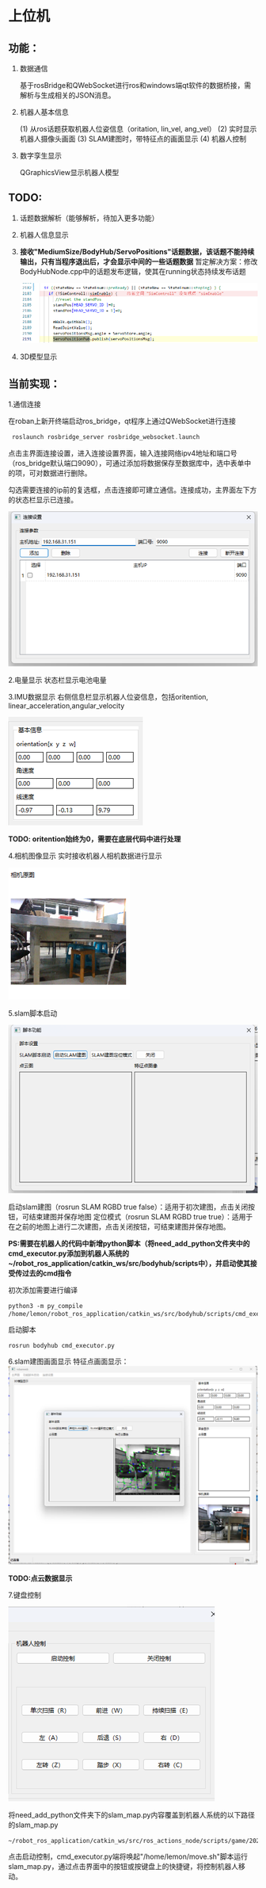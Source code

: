 # 上位机

## 功能：

1. 数据通信
   
   基于rosBridge和QWebSocket进行ros和windows端qt软件的数据桥接，需解析与生成相关的JSON消息。

2. 机器人基本信息

	(1) 从ros话题获取机器人位姿信息（oritation, lin_vel, ang_vel）
	(2) 实时显示机器人摄像头画面
	(3) SLAM建图时，带特征点的画面显示
	(4) 机器人控制

3. 数字孪生显示

	QGraphicsView显示机器人模型

## TODO:
1. 话题数据解析（能够解析，待加入更多功能）
2. 机器人信息显示
3. **接收"MediumSize/BodyHub/ServoPositions"话题数据，该话题不能持续输出，只有当程序退出后，才会显示中间的一些话题数据**
	暂定解决方案：修改BodyHubNode.cpp中的话题发布逻辑，使其在running状态持续发布话题
	
	![alt text](<image/ServoPositons pub.png>)
4. 3D模型显示

## 当前实现：

1.通信连接

在roban上新开终端启动ros_bridge，qt程序上通过QWebSocket进行连接

```c++
 roslaunch rosbridge_server rosbridge_websocket.launch
```
点击主界面连接设置，进入连接设置界面，输入连接网络ipv4地址和端口号（ros_bridge默认端口9090），可通过添加将数据保存至数据库中，选中表单中的项，可对数据进行删除。

勾选需要连接的ip前的复选框，点击连接即可建立通信。连接成功，主界面左下方的状态栏显示已连接。

![alt text](image/connect_setting.png)

2.电量显示
状态栏显示电池电量

3.IMU数据显示
右侧信息栏显示机器人位姿信息，包括oritention, linear_acceleration,angular_velocity

![alt text](image/imu_data.png)

**TODO: oritention始终为0，需要在底层代码中进行处理**


4.相机图像显示
实时接收机器人相机数据进行显示

![alt text](image/camera_raw_display.png)

5.slam脚本启动

![alt text](image/slam_bash.png)


启动slam建图（rosrun SLAM RGBD true false）：适用于初次建图，点击关闭按钮，可结束建图并保存地图
定位模式（rosrun SLAM RGBD true true）：适用于在之前的地图上进行二次建图，点击关闭按钮，可结束建图并保存地图。


**PS:需要在机器人的代码中新增python脚本（将need_add_python文件夹中的cmd_executor.py添加到机器人系统的~/robot_ros_application/catkin_ws/src/bodyhub/scripts中），并启动使其接受传过去的cmd指令**

初次添加需要进行编译
```
python3 -m py_compile /home/lemon/robot_ros_application/catkin_ws/src/bodyhub/scripts/cmd_executor.py
```
启动脚本
```
rosrun bodyhub cmd_executor.py 
```

6.slam建图画面显示
特征点画面显示：
![alt text](image/slam_data_show.png)

**TODO:点云数据显示**


7.键盘控制

![alt text](image/keyboard_control.png)

将need_add_python文件夹下的slam_map.py内容覆盖到机器人系统的以下路径的slam_map.py
```
~/robot_ros_application/catkin_ws/src/ros_actions_node/scripts/game/2022/caai_roban_challenge/colleges/scripts
```

点击启动控制，cmd_executor.py端将唤起"/home/lemon/move.sh"脚本运行slam_map.py，通过点击界面中的按钮或按键盘上的快捷键，将控制机器人移动。


